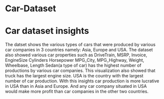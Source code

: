 # Car-Dataset
# Car dataset insights
The datset shows the various types of cars that were produced by various car companies in 3 countries namely: Asia, Europe and USA.
The dataset also showed various car properties such as DriveTrain, MSRP, Invoice, EngineSize	Cylinders	Horsepower	MPG_City, MPG_Highway, Weight, Wheelbase, Length
Sedan(a type of car) has the highest number of productions by various car companies.
This visualization also showed that truck has the largest engine size.
USA is the country with the largest number of car production.
With this insights car production is more lucrative in USA than in Asia and Europe. And any car company situated in USA would make more profit than car companies in the other two countries.
